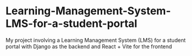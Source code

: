 # Learning-Management-System-LMS-for-a-student-portal
My project involving a Learning Management System (LMS) for a student portal with Django as the backend and React + Vite for the frontend
